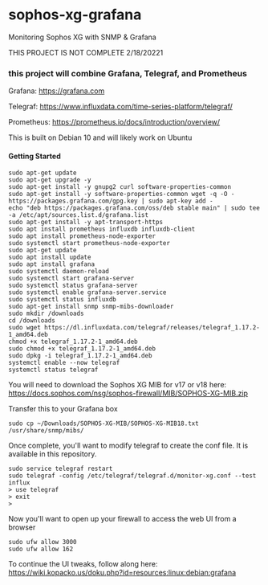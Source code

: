 # sophos-xg-grafana
Monitoring Sophos XG with SNMP &amp; Grafana

THIS PROJECT IS NOT COMPLETE 2/18/20221

### this project will combine Grafana, Telegraf, and Prometheus 

Grafana: https://grafana.com

Telegraf: https://www.influxdata.com/time-series-platform/telegraf/

Prometheus: https://prometheus.io/docs/introduction/overview/

This is built on Debian 10 and will likely work on Ubuntu

#### Getting Started

```
sudo apt-get update
sudo apt-get upgrade -y
sudo apt-get install -y gnupg2 curl software-properties-common
sudo apt-get install -y software-properties-common wget -q -O - https://packages.grafana.com/gpg.key | sudo apt-key add -
echo "deb https://packages.grafana.com/oss/deb stable main" | sudo tee -a /etc/apt/sources.list.d/grafana.list
sudo apt-get install -y apt-transport-https
sudo apt install prometheus influxdb influxdb-client
sudo apt install prometheus-node-exporter
sudo systemctl start prometheus-node-exporter
sudo apt-get update
sudo apt install update
sudo apt install grafana
sudo systemctl daemon-reload
sudo systemctl start grafana-server
sudo systemctl status grafana-server
sudo systemctl enable grafana-server.service
sudo systemctl status influxdb
sudo apt-get install snmp snmp-mibs-downloader
sudo mkdir /downloads
cd /downloads
sudo wget https://dl.influxdata.com/telegraf/releases/telegraf_1.17.2-1_amd64.deb
chmod +x telegraf_1.17.2-1_amd64.deb 
sudo chmod +x telegraf_1.17.2-1_amd64.deb 
sudo dpkg -i telegraf_1.17.2-1_amd64.deb 
systemctl enable --now telegraf
systemctl status telegraf
```
 You will need to download the Sophos XG MIB for v17 or v18 here: https://docs.sophos.com/nsg/sophos-firewall/MIB/SOPHOS-XG-MIB.zip
 
 Transfer this to your Grafana box
 
```
sudo cp ~/Downloads/SOPHOS-XG-MIB/SOPHOS-XG-MIB18.txt /usr/share/snmp/mibs/
```

Once complete, you'll want to modify telegraf to create the conf file. It is available in this repository.

```
sudo service telegraf restart
sudo telegraf -config /etc/telegraf/telegraf.d/monitor-xg.conf --test
influx
> use telegraf
> exit
> 
```

Now you'll want to open up your firewall to access the web UI from a browser
```
sudo ufw allow 3000
sudo ufw allow 162
```

To continue the UI tweaks, follow along here: https://wiki.kopacko.us/doku.php?id=resources:linux:debian:grafana
